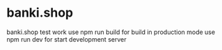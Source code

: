 # banki.shop
banki.shop test work
use npm run build for build in production mode
use npm run dev for start development server
